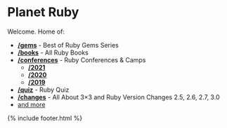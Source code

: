 # Planet Ruby


Welcome.  Home of:

- [**/gems**](/gems) - Best of Ruby Gems Series
- [**/books**](/books) - All Ruby Books
- [**/conferences**](/conferences) - Ruby Conferences & Camps
    - [**/2021**](/conferences/2021)
    - [**/2020**](/conferences/2020)
    - [**/2019**](/conferences/2019)
- [**/quiz**](/quiz) - Ruby Quiz
- [**/changes**](/changes) - All About 3×3 and Ruby Version Changes 2.5, 2.6, 2.7, 3.0 
- [and more](https://github.com/planetruby)



{% include footer.html %}




